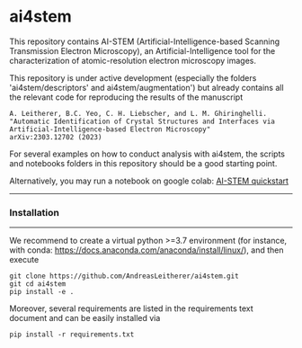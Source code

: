 # ai4stem
This repository contains AI-STEM (Artificial-Intelligence-based Scanning Transmission Electron Microscopy), an Artificial-Intelligence tool for the characterization of atomic-resolution electron microscopy images. 

This repository is under active development (especially the folders 'ai4stem/descriptors' and ai4stem/augmentation') but already contains all the relevant code for reproducing the results of the manuscript

    A. Leitherer, B.C. Yeo, C. H. Liebscher, and L. M. Ghiringhelli.     
    "Automatic Identification of Crystal Structures and Interfaces via Artificial-Intelligence-based Electron Microscopy" 
    arXiv:2303.12702 (2023)

For several examples on how to conduct analysis with ai4stem, the scripts and notebooks folders in this repository should be a good starting point.

Alternatively, you may run a notebook on google colab:
[AI-STEM quickstart](https://colab.research.google.com/github/AndreasLeitherer/ai4stem/blob/main/notebooks/Application_of_pretrained_model.ipynb)

------------------
### Installation
------------------

We recommend to create a virtual python >=3.7 environment 
(for instance, with conda: https://docs.anaconda.com/anaconda/install/linux/), and then execute

    git clone https://github.com/AndreasLeitherer/ai4stem.git
    git cd ai4stem
    pip install -e .

Moreover, several requirements are listed in the requirements text document and can be easily installed via

    pip install -r requirements.txt
